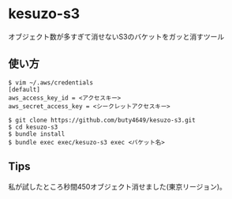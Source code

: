 # kesuzo-s3
オブジェクト数が多すぎて消せないS3のバケットをガッと消すツール

## 使い方

```
$ vim ~/.aws/credentials
[default]
aws_access_key_id = <アクセスキー>
aws_secret_access_key = <シークレットアクセスキー>

$ git clone https://github.com/buty4649/kesuzo-s3.git
$ cd kesuzo-s3
$ bundle install
$ bundle exec exec/kesuzo-s3 exec <バケット名>
```

## Tips
私が試したところ秒間450オブジェクト消せました(東京リージョン)。
